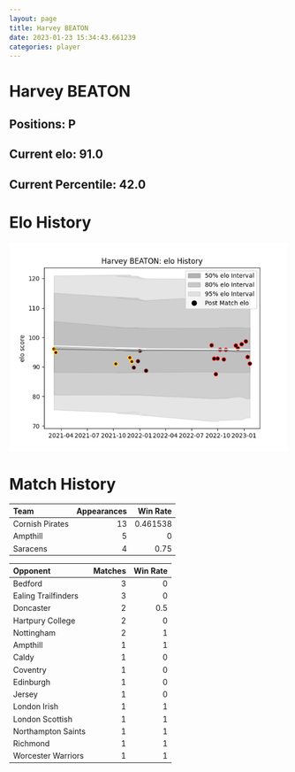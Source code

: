 ```yaml
---  
layout: page  
title: Harvey BEATON  
date: 2023-01-23 15:34:43.661239  
categories: player  
---
```

# Harvey BEATON

## Positions: P

## Current elo: 91.0

## Current Percentile: 42.0

# Elo History


![elo history](history_HarveyBEATON.png)
# Match History


| Team            |   Appearances |   Win Rate |
|:----------------|--------------:|-----------:|
| Cornish Pirates |            13 |   0.461538 |
| Ampthill        |             5 |   0        |
| Saracens        |             4 |   0.75     |

| Opponent            |   Matches |   Win Rate |
|:--------------------|----------:|-----------:|
| Bedford             |         3 |        0   |
| Ealing Trailfinders |         3 |        0   |
| Doncaster           |         2 |        0.5 |
| Hartpury College    |         2 |        0   |
| Nottingham          |         2 |        1   |
| Ampthill            |         1 |        1   |
| Caldy               |         1 |        0   |
| Coventry            |         1 |        0   |
| Edinburgh           |         1 |        0   |
| Jersey              |         1 |        0   |
| London Irish        |         1 |        1   |
| London Scottish     |         1 |        1   |
| Northampton Saints  |         1 |        1   |
| Richmond            |         1 |        1   |
| Worcester Warriors  |         1 |        1   |
